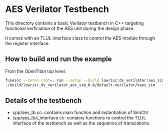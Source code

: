 AES Verilator Testbench
=======================

This directory contains a basic Verilator testbench in C++ targeting functional
verficiation of the AES unit during the design phase.

It comes with an TLUL interface class to control the AES module through the
register interface.

How to build and run the example
--------------------------------

From the OpenTitan top level:

   ```sh
   fusesoc --cores-root=. run --setup --build lowrisc:dv_verilator:aes_sim
   ./build/lowrisc_dv_verilator_aes_sim_0.6/default-verilator/Vaes_sim --trace
   ```

Details of the testbench
------------------------

- cpp/aes\_tb.cc: contains main function and instantiation of SimCtrl
- cpp/aes\_tlul_interface.cc: contains functions to control the TLUL
  interface of the testbench as well as the sequence of transcations
